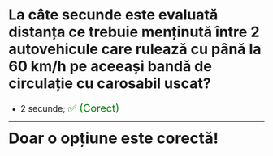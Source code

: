 # La câte secunde este evaluată distanța ce trebuie menținută între 2 autovehicule care rulează cu până la 60 km/h pe aceeași bandă de circulație cu carosabil uscat?

- <span style="font-size: larger;">2 secunde; <span style="color: green; font-size: larger;">✅ (Corect)</span></span>

---

<span style="font-size: 30px; font-weight: bold;">**Doar o opțiune este corectă!**</span>